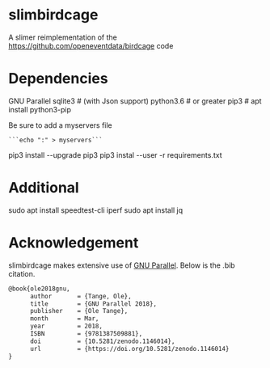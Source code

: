 # slimbirdcage
A slimer reimplementation of the https://github.com/openeventdata/birdcage code

# Dependencies

GNU Parallel
sqlite3 # (with Json support)
python3.6 # or greater
pip3 # apt install python3-pip


Be sure to add a myservers file

    ```echo ":" > myservers```

pip3 install --upgrade pip3
pip3 instal --user -r requirements.txt

# Additional

sudo apt install speedtest-cli iperf
sudo apt install jq

# Acknowledgement 

slimbirdcage makes extensive use of [GNU Parallel](https://www.gnu.org/software/parallel/). Below is the .bib citation.

```latex
@book{ole2018gnu,
      author       = {Tange, Ole},
      title        = {GNU Parallel 2018},
      publisher    = {Ole Tange},
      month        = Mar,
      year         = 2018,
      ISBN         = {9781387509881},
      doi          = {10.5281/zenodo.1146014},
      url          = {https://doi.org/10.5281/zenodo.1146014}
}
```
